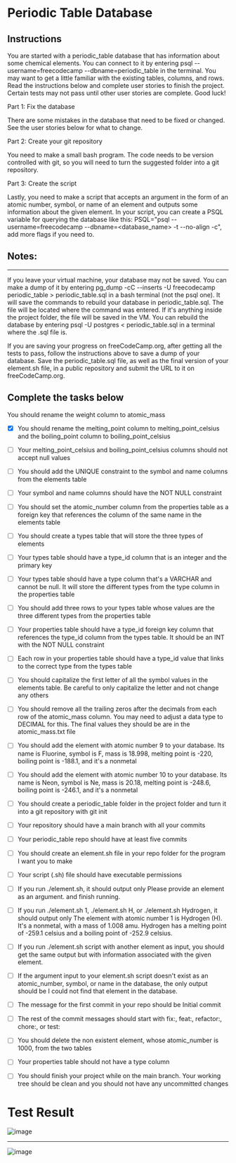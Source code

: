 # Periodic Table Database
## Instructions
You are started with a periodic_table database that has information about some chemical elements. You can connect to it by entering psql --username=freecodecamp --dbname=periodic_table in the terminal. You may want to get a little familiar with the existing tables, columns, and rows. Read the instructions below and complete user stories to finish the project. Certain tests may not pass until other user stories are complete. Good luck!

Part 1: Fix the database

There are some mistakes in the database that need to be fixed or changed. See the user stories below for what to change.

Part 2: Create your git repository

You need to make a small bash program. The code needs to be version controlled with git, so you will need to turn the suggested folder into a git repository.

Part 3: Create the script

Lastly, you need to make a script that accepts an argument in the form of an atomic number, symbol, or name of an element and outputs some information about the given element. In your script, you can create a PSQL variable for querying the database like this: PSQL="psql --username=freecodecamp --dbname=<database_name> -t --no-align -c", add more flags if you need to.

## Notes:
***
If you leave your virtual machine, your database may not be saved. You can make a dump of it by entering pg_dump -cC --inserts -U freecodecamp periodic_table > periodic_table.sql in a bash terminal (not the psql one). It will save the commands to rebuild your database in periodic_table.sql. The file will be located where the command was entered. If it's anything inside the project folder, the file will be saved in the VM. You can rebuild the database by entering psql -U postgres < periodic_table.sql in a terminal where the .sql file is.

If you are saving your progress on freeCodeCamp.org, after getting all the tests to pass, follow the instructions above to save a dump of your database. Save the periodic_table.sql file, as well as the final version of your element.sh file, in a public repository and submit the URL to it on freeCodeCamp.org.

## Complete the tasks below

You should rename the weight column to atomic_mass

- [x] You should rename the melting_point column to melting_point_celsius and the boiling_point column to boiling_point_celsius

- [ ] Your melting_point_celsius and boiling_point_celsius columns should not accept null values

- [ ] You should add the UNIQUE constraint to the symbol and name columns from the elements table

- [ ] Your symbol and name columns should have the NOT NULL constraint

- [ ] You should set the atomic_number column from the properties table as a foreign key that references the column of the same name in the elements table

- [ ] You should create a types table that will store the three types of elements

- [ ] Your types table should have a type_id column that is an integer and the primary key

- [ ] Your types table should have a type column that's a VARCHAR and cannot be null. It will store the different types from the type column in the properties table

- [ ] You should add three rows to your types table whose values are the three different types from the properties table

- [ ] Your properties table should have a type_id foreign key column that references the type_id column from the types table. It should be an INT with the NOT NULL constraint

- [ ] Each row in your properties table should have a type_id value that links to the correct type from the types table

- [ ] You should capitalize the first letter of all the symbol values in the elements table. Be careful to only capitalize the letter and not change any others

- [ ] You should remove all the trailing zeros after the decimals from each row of the atomic_mass column. You may need to adjust a data type to DECIMAL for this. The final values they should be are in the atomic_mass.txt file

- [ ] You should add the element with atomic number 9 to your database. Its name is Fluorine, symbol is F, mass is 18.998, melting point is -220, boiling point is -188.1, and it's a nonmetal

- [ ] You should add the element with atomic number 10 to your database. Its name is Neon, symbol is Ne, mass is 20.18, melting point is -248.6, boiling point is -246.1, and it's a nonmetal

- [ ] You should create a periodic_table folder in the project folder and turn it into a git repository with git init

- [ ] Your repository should have a main branch with all your commits

- [ ] Your periodic_table repo should have at least five commits

- [ ] You should create an element.sh file in your repo folder for the program I want you to make

- [ ] Your script (.sh) file should have executable permissions

- [ ] If you run ./element.sh, it should output only Please provide an element as an argument. and finish running.

- [ ] If you run ./element.sh 1, ./element.sh H, or ./element.sh Hydrogen, it should output only The element with atomic number 1 is Hydrogen (H). It's a nonmetal, with a mass of 1.008 amu. Hydrogen has a melting point of -259.1 celsius and a boiling point of -252.9 celsius.

- [ ] If you run ./element.sh script with another element as input, you should get the same output but with information associated with the given element.

- [ ] If the argument input to your element.sh script doesn't exist as an atomic_number, symbol, or name in the database, the only output should be I could not find that element in the database.

- [ ] The message for the first commit in your repo should be Initial commit

- [ ] The rest of the commit messages should start with fix:, feat:, refactor:, chore:, or test:

- [ ] You should delete the non existent element, whose atomic_number is 1000, from the two tables

- [ ] Your properties table should not have a type column

- [ ] You should finish your project while on the main branch. Your working tree should be clean and you should not have any uncommitted changes

# Test Result
![image](https://github.com/user-attachments/assets/f7a93fd4-1f1f-47bf-8614-18628de5432c)
***
![image](https://github.com/user-attachments/assets/50a74330-3eee-4c87-b90e-078eecdcfd6d)
